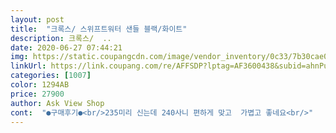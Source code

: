 ```yaml
---
layout: post 
title:  "크록스/ 스위프트워터 샌들 블랙/화이트" 
description: 크록스/  ..
date: 2020-06-27 07:44:21 
img: https://static.coupangcdn.com/image/vendor_inventory/0c33/7b30cae0ce72c018ee7eabcc00ffcb2623cc22ca0e2c4bcc660f21e10275.jpg 
linkUrl: https://link.coupang.com/re/AFFSDP?lptag=AF3600438&subid=ahnPublicAsk&pageKey=211594154&itemId=634647986&vendorItemId=4670980933&traceid=V0-113-2fd257a1e5d1d070 
categories: [1007] 
color: 1294AB 
price: 27900 
author: Ask View Shop 
cont:  "●구매후기●<br/>235미리 신는데 240사니 편하게 맞고  가볍고 좋네요<br/>" 
---
```

